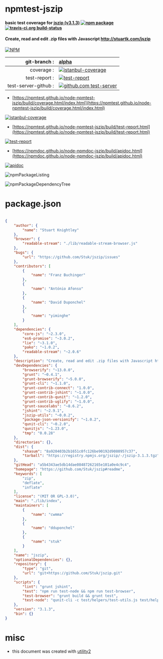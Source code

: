 # npmtest-jszip

#### basic test coverage for  [jszip (v3.1.3)](https://github.com/Stuk/jszip#readme)  [![npm package](https://img.shields.io/npm/v/npmtest-jszip.svg?style=flat-square)](https://www.npmjs.org/package/npmtest-jszip) [![travis-ci.org build-status](https://api.travis-ci.org/npmtest/node-npmtest-jszip.svg)](https://travis-ci.org/npmtest/node-npmtest-jszip)

#### Create, read and edit .zip files with Javascript http://stuartk.com/jszip

[![NPM](https://nodei.co/npm/jszip.png?downloads=true&downloadRank=true&stars=true)](https://www.npmjs.com/package/jszip)

| git-branch : | [alpha](https://github.com/npmtest/node-npmtest-jszip/tree/alpha)|
|--:|:--|
| coverage : | [![istanbul-coverage](https://npmtest.github.io/node-npmtest-jszip/build/coverage.badge.svg)](https://npmtest.github.io/node-npmtest-jszip/build/coverage.html/index.html)|
| test-report : | [![test-report](https://npmtest.github.io/node-npmtest-jszip/build/test-report.badge.svg)](https://npmtest.github.io/node-npmtest-jszip/build/test-report.html)|
| test-server-github : | [![github.com test-server](https://npmtest.github.io/node-npmtest-jszip/GitHub-Mark-32px.png)](https://npmtest.github.io/node-npmtest-jszip/build/app/index.html) | | build-artifacts : | [![build-artifacts](https://npmtest.github.io/node-npmtest-jszip/glyphicons_144_folder_open.png)](https://github.com/npmtest/node-npmtest-jszip/tree/gh-pages/build)|

- [https://npmtest.github.io/node-npmtest-jszip/build/coverage.html/index.html](https://npmtest.github.io/node-npmtest-jszip/build/coverage.html/index.html)

[![istanbul-coverage](https://npmtest.github.io/node-npmtest-jszip/build/screenCapture.buildCi.browser.%252Ftmp%252Fbuild%252Fcoverage.lib.html.png)](https://npmtest.github.io/node-npmtest-jszip/build/coverage.html/index.html)

- [https://npmtest.github.io/node-npmtest-jszip/build/test-report.html](https://npmtest.github.io/node-npmtest-jszip/build/test-report.html)

[![test-report](https://npmtest.github.io/node-npmtest-jszip/build/screenCapture.buildCi.browser.%252Ftmp%252Fbuild%252Ftest-report.html.png)](https://npmtest.github.io/node-npmtest-jszip/build/test-report.html)

- [https://npmdoc.github.io/node-npmdoc-jszip/build/apidoc.html](https://npmdoc.github.io/node-npmdoc-jszip/build/apidoc.html)

[![apidoc](https://npmdoc.github.io/node-npmdoc-jszip/build/screenCapture.buildCi.browser.%252Ftmp%252Fbuild%252Fapidoc.html.png)](https://npmdoc.github.io/node-npmdoc-jszip/build/apidoc.html)

![npmPackageListing](https://npmtest.github.io/node-npmtest-jszip/build/screenCapture.npmPackageListing.svg)

![npmPackageDependencyTree](https://npmtest.github.io/node-npmtest-jszip/build/screenCapture.npmPackageDependencyTree.svg)



# package.json

```json

{
    "author": {
        "name": "Stuart Knightley"
    },
    "browser": {
        "readable-stream": "./lib/readable-stream-browser.js"
    },
    "bugs": {
        "url": "https://github.com/Stuk/jszip/issues"
    },
    "contributors": [
        {
            "name": "Franz Buchinger"
        },
        {
            "name": "António Afonso"
        },
        {
            "name": "David Duponchel"
        },
        {
            "name": "yiminghe"
        }
    ],
    "dependencies": {
        "core-js": "~2.3.0",
        "es6-promise": "~3.0.2",
        "lie": "~3.1.0",
        "pako": "~1.0.2",
        "readable-stream": "~2.0.6"
    },
    "description": "Create, read and edit .zip files with Javascript http://stuartk.com/jszip",
    "devDependencies": {
        "browserify": "~13.0.0",
        "grunt": "~0.4.1",
        "grunt-browserify": "~5.0.0",
        "grunt-cli": "~1.1.0",
        "grunt-contrib-connect": "1.0.0",
        "grunt-contrib-jshint": "~1.0.0",
        "grunt-contrib-qunit": "~1.2.0",
        "grunt-contrib-uglify": "~1.0.0",
        "grunt-saucelabs": "~8.6.2",
        "jshint": "~2.9.1",
        "jszip-utils": "~0.0.2",
        "package-json-versionify": "~1.0.2",
        "qunit-cli": "~0.2.0",
        "qunitjs": "~1.23.0",
        "tmp": "0.0.28"
    },
    "directories": {},
    "dist": {
        "shasum": "8a920403b2b1651c0fc126be90192d9080957c37",
        "tarball": "https://registry.npmjs.org/jszip/-/jszip-3.1.3.tgz"
    },
    "gitHead": "a5b4343ae5db14dae08487262165e101a0e4c9c4",
    "homepage": "https://github.com/Stuk/jszip#readme",
    "keywords": [
        "zip",
        "deflate",
        "inflate"
    ],
    "license": "(MIT OR GPL-3.0)",
    "main": "./lib/index",
    "maintainers": [
        {
            "name": "cwmma"
        },
        {
            "name": "dduponchel"
        },
        {
            "name": "stuk"
        }
    ],
    "name": "jszip",
    "optionalDependencies": {},
    "repository": {
        "type": "git",
        "url": "git+https://github.com/Stuk/jszip.git"
    },
    "scripts": {
        "lint": "grunt jshint",
        "test": "npm run test-node && npm run test-browser",
        "test-browser": "grunt build && grunt test",
        "test-node": "qunit-cli -c test/helpers/test-utils.js test/helpers/node-test-utils.js test/asserts/*.js"
    },
    "version": "3.1.3",
    "bin": {}
}
```



# misc
- this document was created with [utility2](https://github.com/kaizhu256/node-utility2)
